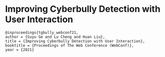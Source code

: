 # Improving Cyberbully Detection with User Interaction

```
@inproceedings{tgbully_webconf21,
author = {Suyu Ge and Lu Cheng and Huan Liu},
title = {Improving Cyberbully Detection with User Interaction},
booktitle = {Proceedings of The Web Conference (WebConf)},
year = {2021}
